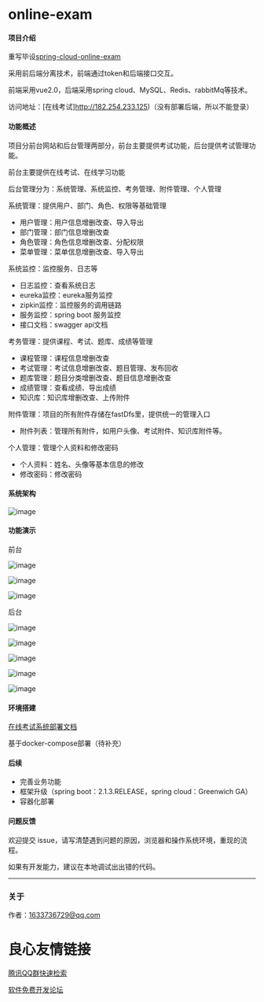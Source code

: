 # online-exam

#### 项目介绍

重写毕设[spring-cloud-online-exam](http://u.720life.cn/g/2e71d0f0a5c601172267ba20d3a43c6e18ff2c21803c387de551659927efcae82048fc40c1981122e9f97084dc9a48e3af6bb39828a62daa56340ebf8fa4a72f) 

采用前后端分离技术，前端通过token和后端接口交互。

前端采用vue2.0，后端采用spring cloud、MySQL、Redis、rabbitMq等技术。

访问地址：[在线考试]http://182.254.233.125)（没有部署后端，所以不能登录）

#### 功能概述

项目分前台网站和后台管理两部分，前台主要提供考试功能，后台提供考试管理功能。

前台主要提供在线考试、在线学习功能

后台管理分为：系统管理、系统监控、考务管理、附件管理、个人管理

系统管理：提供用户、部门、角色、权限等基础管理
- 用户管理：用户信息增删改查、导入导出
- 部门管理：部门信息增删改查
- 角色管理：角色信息增删改查、分配权限
- 菜单管理：菜单信息增删改查、导入导出

系统监控：监控服务、日志等
- 日志监控：查看系统日志
- eureka监控：eureka服务监控
- zipkin监控：监控服务的调用链路
- 服务监控：spring boot 服务监控
- 接口文档：swagger api文档

考务管理：提供课程、考试、题库、成绩等管理
- 课程管理：课程信息增删改查
- 考试管理：考试信息增删改查、题目管理、发布回收
- 题库管理：题目分类增删改查、题目信息增删改查
- 成绩管理：查看成绩、导出成绩
- 知识库：知识库增删改查、上传附件

附件管理：项目的所有附件存储在fastDfs里，提供统一的管理入口
- 附件列表：管理所有附件，如用户头像、考试附件、知识库附件等。

个人管理：管理个人资料和修改密码
- 个人资料：姓名、头像等基本信息的修改
- 修改密码：修改密码

#### 系统架构

![image](doc/产品设计/系统架构图.png)

#### 功能演示

前台

![image](doc/images/image_web_exam.png)

![image](doc/images/image_web_exam_card.png)

![image](doc/images/image_web_incorrect_answer.png)

后台

![image](doc/images/image_admin_menu.png)

![image](doc/images/image_admin_exam.png)

![image](doc/images/image_admin_exam_subject.png)

![image](doc/images/image_admin_subject.png)

![image](doc/images/image_admin_msg.png)

#### 环境搭建

[在线考试系统部署文档](doc/在线考试系统V0.1.0_部署文档.md)

基于docker-compose部署（待补充）

#### 后续

- 完善业务功能
- 框架升级（spring boot：2.1.3.RELEASE，spring cloud：Greenwich GA）
- 容器化部署

#### 问题反馈

欢迎提交 issue，请写清楚遇到问题的原因，浏览器和操作系统环境，重现的流程。 

如果有开发能力，建议在本地调试出出错的代码。

***

### 关于

作者：1633736729@qq.com


 # 良心友情链接

[腾讯QQ群快速检索](http://u.720life.cn/s/8cf73f7c)

[软件免费开发论坛](http://u.720life.cn/s/bbb01dc0)